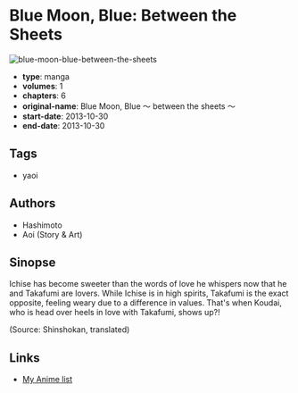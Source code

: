 # Blue Moon, Blue: Between the Sheets

![blue-moon-blue-between-the-sheets](https://cdn.myanimelist.net/images/manga/1/223609.jpg)

-   **type**: manga
-   **volumes**: 1
-   **chapters**: 6
-   **original-name**: Blue Moon, Blue ～ between the sheets ～
-   **start-date**: 2013-10-30
-   **end-date**: 2013-10-30

## Tags

-   yaoi

## Authors

-   Hashimoto
-   Aoi (Story & Art)

## Sinopse

Ichise has become sweeter than the words of love he whispers now that he and Takafumi are lovers. While Ichise is in high spirits, Takafumi is the exact opposite, feeling weary due to a difference in values. That's when Koudai, who is head over heels in love with Takafumi, shows up?!

(Source: Shinshokan, translated)

## Links

-   [My Anime list](https://myanimelist.net/manga/115584/Blue_Moon_Blue__Between_the_Sheets)
